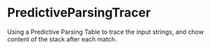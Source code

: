 # PredictiveParsingTracer
Using a Predictive Parsing Table to trace the input strings, and chow content of the stack after each match.

